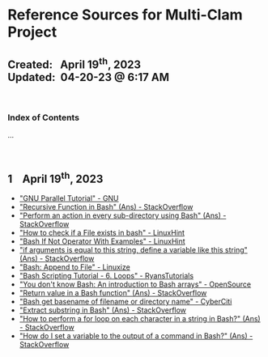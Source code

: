 # Reference Sources for Multi-Clam Project
**Created:**&nbsp;&nbsp; April 19<sup>th</sup>, 2023  
**Updated:**&nbsp; 04-20-23 @ 6:17 AM
---

&nbsp;
### Index of Contents

...


&nbsp;
## 1 &nbsp;&nbsp; April 19<sup>th</sup>, 2023

* ["GNU Parallel Tutorial" - GNU](https://www.gnu.org/software/parallel/parallel_tutorial.html)
* ["Recursive Function in Bash" (Ans) - StackOverflow](https://stackoverflow.com/a/9682813)
* ["Perform an action in every sub-directory using Bash" (Ans) - StackOverflow](https://stackoverflow.com/a/4000741)
* ["How to check if a File exists in bash" - LinuxHint](https://linuxhint.com/check-if-a-file-exists-in-bash/)
* ["Bash If Not Operator With Examples" - LinuxHint](https://linuxhint.com/bash-if-not-operator/)
* ["if arguments is equal to this string, define a variable like this string" (Ans) - StackOverflow](https://stackoverflow.com/a/9727942)
* ["Bash: Append to File" - Linuxize](https://linuxize.com/post/bash-append-to-file/)
* ["Bash Scripting Tutorial - 6. Loops" - RyansTutorials](https://ryanstutorials.net/bash-scripting-tutorial/bash-loops.php)
* ["You don't know Bash: An introduction to Bash arrays" - OpenSource](https://opensource.com/article/18/5/you-dont-know-bash-intro-bash-arrays)
* ["Return value in a Bash function" (Ans) - StackOverflow](https://stackoverflow.com/a/17336953)
* ["Bash get basename of filename or directory name" - CyberCiti](https://www.cyberciti.biz/faq/bash-get-basename-of-filename-or-directory-name/#:~:text=To%20extract%20filename%20and%20extension,%2Fpath%2Fto%2Ffile.)
* ["Extract substring in Bash" (Ans) - StackOverflow](https://stackoverflow.com/a/428580)
* ["How to perform a for loop on each character in a string in Bash?" (Ans) - StackOverflow](https://stackoverflow.com/a/10552175)
* ["How do I set a variable to the output of a command in Bash?" (Ans) - StackOverflow](https://stackoverflow.com/a/4651495)

